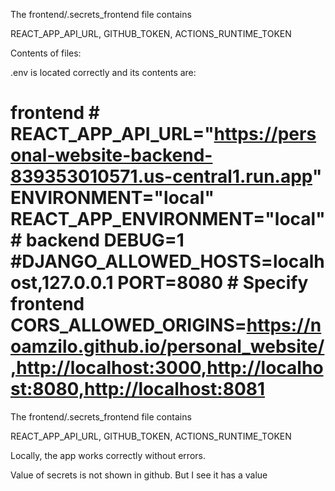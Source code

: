 The frontend/.secrets_frontend file contains

REACT_APP_API_URL, GITHUB_TOKEN, ACTIONS_RUNTIME_TOKEN

Contents of files:




.env is located correctly and its contents are:

# frontend # REACT_APP_API_URL="https://personal-website-backend-839353010571.us-central1.run.app" ENVIRONMENT="local" REACT_APP_ENVIRONMENT="local" # backend DEBUG=1 #DJANGO_ALLOWED_HOSTS=localhost,127.0.0.1 PORT=8080 # Specify frontend CORS_ALLOWED_ORIGINS=https://noamzilo.github.io/personal_website/,http://localhost:3000,http://localhost:8080,http://localhost:8081

The frontend/.secrets_frontend file contains

REACT_APP_API_URL, GITHUB_TOKEN, ACTIONS_RUNTIME_TOKEN

Locally, the app works correctly without errors.

Value of secrets is not shown in github. But I see it has a value